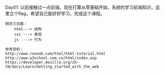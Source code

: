 ﻿Day01:
以前接触过一点前端，现在打算从零基础开始，系统的学习前端知识，这里立个flag，希望自己能好好学习，完成这个课程。

```
网页三剑客：
    html---> 结构
    css ---> 表现
    js  ---> 行为

参考资料：
http://www.runoob.com/html/html-tutorial.html
http://www.w3school.com.cn/html/index.asp
https://developer.mozilla.org/zh-CN/docs/Learn/Getting_started_with_the_web
```
